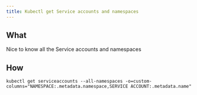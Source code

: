 ```yaml
---
title: Kubectl get Service accounts and namespaces
---
```


## What

Nice to know all the Service accounts and namespaces

## How

```shell
kubectl get serviceaccounts --all-namespaces -o=custom-columns="NAMESPACE:.metadata.namespace,SERVICE ACCOUNT:.metadata.name"
```
